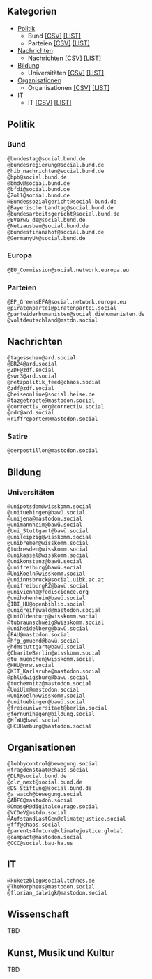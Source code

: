 ## Kategorien 

- [Politik](#politik)
    - Bund [[CSV]](/DE/goverment-2024-03-19.csv) [[LIST]](#bund)
    - Parteien [[CSV]](/DE/parties-2024-03-19.csv) [[LIST]](#parteien)
- [Nachrichten](#nachrichten)
    - Nachrichten [[CSV]](/DE/news-2024-03-19.csv) [[LIST]](#nachrichten)
- [Bildung](#bildung)
    - Universitäten [[CSV]](/DE/universities-2024-03-19.csv) [[LIST]](#universitäten)
- [Organisationen](#organisationen)
    - Organisationen [[CSV]](/DE/organisations-2024-03-19.csv) [[LIST]](#organisationen)
- [IT](#it)
    - IT [[CSV]](/DE/it-2024-03-19.csv) [[LIST]](#it)


## Politik
### Bund
```
@bundestag@social.bund.de  
@bundesregierung@social.bund.de  
@hib_nachrichten@social.bund.de  
@bpb@social.bund.de  
@bmdv@social.bund.de  
@bfdi@social.bund.de  
@Zoll@social.bund.de  
@Bundessozialgericht@social.bund.de  
@BayerischerLandtag@social.bund.de  
@bundesarbeitsgericht@social.bund.de  
@BVerwG_de@social.bund.de  
@Netzausbau@social.bund.de  
@bundesfinanzhof@social.bund.de  
@GermanyUN@social.bund.de  
```

### Europa
```
@EU_Commission@social.network.europa.eu  
```

### Parteien
```
@EP_GreensEFA@social.network.europa.eu  
@piratenpartei@piratenpartei.social  
@parteiderhumanisten@social.diehumanisten.de  
@voltdeutschland@mstdn.social  
```



## Nachrichten
```
@tagesschau@ard.social  
@BR24@ard.social  
@ZDF@zdf.social  
@swr3@ard.social  
@netzpolitik_feed@chaos.social  
@zdf@zdf.social  
@heiseonline@social.heise.de  
@tazgetroete@mastodon.social  
@correctiv_org@correctiv.social  
@ndr@ard.social  
@riffreporter@mastodon.social  
```

### Satire
```
@derpostillon@mastodon.social  
```

## Bildung
### Universitäten
```
@unipotsdam@wisskomm.social  
@unituebingen@bawü.social  
@unijena@mastodon.social  
@unimannheim@bawü.social  
@Uni_Stuttgart@bawü.social  
@unileipzig@wisskomm.social  
@unibremen@wisskomm.social  
@tudresden@wisskomm.social  
@unikassel@wisskomm.social  
@unikonstanz@bawü.social  
@unifreiburg@bawü.social  
@UniKoeln@wisskomm.social  
@uniinnsbruck@social.uibk.ac.at  
@unifreiburgRZ@bawü.social  
@univienna@fediscience.org  
@unihohenheim@bawü.social  
@IBI_HU@openbiblio.social  
@unigreifswald@mastodon.social  
@UniOldenburg@wisskomm.social  
@tubraunschweig@wisskomm.social  
@uniheidelberg@bawü.social  
@FAU@mastodon.social
@hfg_gmuend@bawü.social
@hdmstuttgart@bawü.social
@ChariteBerlin@wisskomm.social
@tu_muenchen@wisskomm.social
@HHU@nrw.social
@KIT_Karlsruhe@mastodon.social
@phludwigsburg@bawü.social
@tuchemnitz@mastodon.social
@UniUlm@mastodon.social
@UniKoeln@wisskomm.social
@unituebingen@bawü.social
@freieuniversitaet@berlin.social
@fernunihagen@bildung.social
@HfWU@bawü.social
@HCUHamburg@mastodon.social
```
## Organisationen
```
@lobbycontrol@bewegung.social  
@fragdenstaat@chaos.social  
@DLR@social.bund.de  
@dlr_next@social.bund.de  
@DS_Stiftung@social.bund.de  
@a_watch@bewegung.social  
@ADFC@mastodon.social  
@OmasgR@digitalcourage.social  
@VCDeV@mstdn.social  
@AufstandLastGen@climatejustice.social  
@fff@chaos.social  
@parents4future@climatejustice.global  
@campact@mastodon.social  
@CCC@social.bau-ha.us  
```




## IT
```
@kuketzblog@social.tchncs.de  
@TheMorpheus@mastodon.social  
@florian_dalwigk@mastodon.social  
```

## Wissenschaft

TBD

## Kunst, Musik und Kultur

TBD